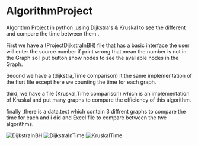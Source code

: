# AlgorithmProject
Algorithm Project in python ,using Dijkstra's &amp; Kruskal to see the different and compare the time between them .

First we have a (ProjectDijkstraInBH) file that has a basic interface the user will enter the source number if print wrong that mean the number is 
not in the Graph so I put button show nodes to see the available nodes in the Graph.

Second we have a (dijkstra,Time comparison) it the same implementation of the fisrt file except here we counting the time for each graph.

third, we have a file (Kruskal,Time comparison) which is an implementation of Kruskal and put many graphs to compare the efficiency of this algorithm.

finally ,there is a data.text which contain 3 diffrent graphs to compare the time for each and i did and Excel file to compare between the twe algorithms.


![DijkstraInBH](https://user-images.githubusercontent.com/91046393/174465740-60587ecf-988c-498a-bc97-b916b3f0159b.png)
![DijkstraInTime](https://user-images.githubusercontent.com/91046393/174465737-1904545a-4097-4dc7-95b3-003ba4c054c5.png)
![KruskalTime](https://user-images.githubusercontent.com/91046393/174465739-a42000eb-d6b9-4f09-a9f5-d2fb63caaff6.png)


